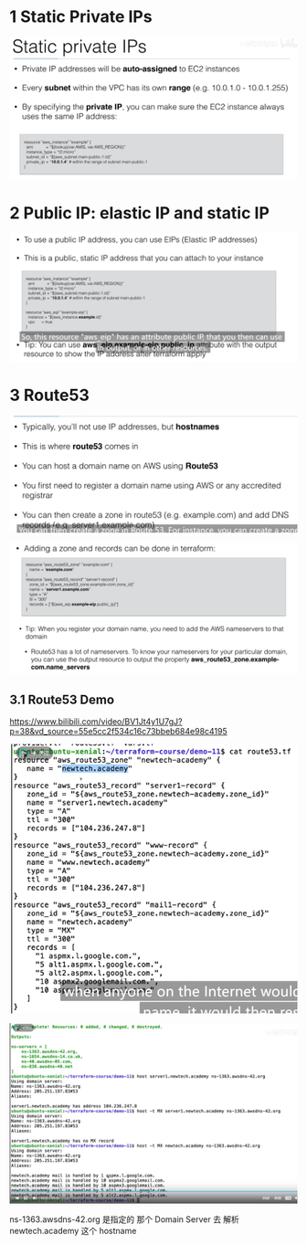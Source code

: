 

# 1 Static Private IPs

![](image/Pasted%20image%2020231120221404.png)

# 2 Public IP: elastic IP and static IP 


![](image/Pasted%20image%2020231120221929.png)


# 3 Route53

![](image/Pasted%20image%2020231120221954.png)


![](image/Pasted%20image%2020231120222441.png)

## 3.1 Route53 Demo

https://www.bilibili.com/video/BV1Jt4y1U7gJ?p=38&vd_source=55e5cc2f534c16c73bbeb684e98c4195

![](image/Pasted%20image%2020231120223129.png)


![](image/Pasted%20image%2020231120222843.png)

ns-1363.awsdns-42.org 是指定的 那个 Domain Server 去 解析  newtech.academy 这个 hostname 

